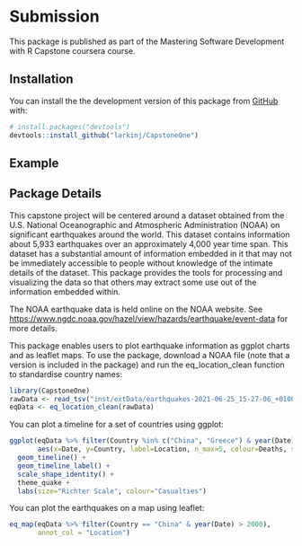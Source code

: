 
<!-- README.md is generated from README.Rmd. Please edit that file -->

# Submission

This package is published as part of the Mastering Software Development with R Capstone coursera course.

## Installation

You can install the the development version of this package from [GitHub](https://github.com/) with:

``` r
# install.packages("devtools")
devtools::install_github("larkinj/CapstoneOne")
```

## Example

## Package Details

This capstone project will be centered around a dataset obtained from the U.S. National Oceanographic and Atmospheric Administration (NOAA) on significant earthquakes around the world. This dataset contains information about 5,933 earthquakes over an approximately 4,000 year time span. This dataset has a substantial amount of information embedded in it that may not be immediately accessible to people without knowledge of the intimate details of the dataset. This package provides the tools for processing and visualizing the data so that others may extract some use out of the information embedded within.

The NOAA earthquake data is held online on the NOAA website. See https://www.ngdc.noaa.gov/hazel/view/hazards/earthquake/event-data for more details.

This package enables users to plot earthquake information as ggplot charts and as leaflet maps. To use the package, download a NOAA file (note that a version is included in the package) and run the eq_location_clean function to standardise country names:

``` r
library(CapstoneOne)
rawData <- read_tsv("inst/extData/earthquakes-2021-06-25_15-27-06_+0100.tsv")
eqData <- eq_location_clean(rawData)
```

You can plot a timeline for a set of countries using ggplot:

``` r
ggplot(eqData %>% filter(Country %in% c("China", "Greece") & year(Date) > 1990), 
       aes(x=Date, y=Country, label=Location, n_max=5, colour=Deaths, size=Mag), alpha=0.1) + 
  geom_timeline() +
  geom_timeline_label() +
  scale_shape_identity() +
  theme_quake +
  labs(size="Richter Scale", colour="Casualties") 
```

You can plot the earthquakes on a map using leaflet:

``` r
eq_map(eqData %>% filter(Country == "China" & year(Date) > 2000),
       annot_col = "Location")
```
